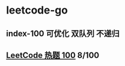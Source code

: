 # leetcode-go

## index-100 可优化 双队列 不递归

## [LeetCode 热题 100](https://leetcode.cn/studyplan/top-100-liked/) 8/100